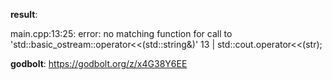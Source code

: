 **result**:
 
main.cpp:13:25: error: no matching function for call to 'std::basic_ostream<char>::operator<<(std::string&)'
   13 |     std::cout.operator<<(str);
 
**godbolt**: https://godbolt.org/z/x4G38Y6EE
